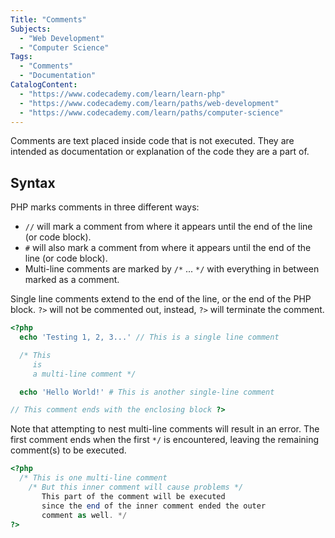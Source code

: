 ```yaml
---
Title: "Comments"
Subjects:
  - "Web Development"
  - "Computer Science"
Tags: 
  - "Comments"
  - "Documentation"
CatalogContent:
  - "https://www.codecademy.com/learn/learn-php"
  - "https://www.codecademy.com/learn/paths/web-development"
  - "https://www.codecademy.com/learn/paths/computer-science"
---
```


Comments are text placed inside code that is not executed. They are intended as documentation or explanation of the code they are a part of.

## Syntax

PHP marks comments in three different ways:

- `//` will mark a comment from where it appears until the end of the line (or code block).
- `#` will also mark a comment from where it appears until the end of the line (or code block).
- Multi-line comments are marked by `/*` ... `*/` with everything in between marked as a comment.

Single line comments extend to the end of the line, or the end of the PHP block. 
`?>` will not be commented out, instead, `?>` will terminate the comment.

```php
<?php
  echo 'Testing 1, 2, 3...' // This is a single line comment

  /* This
     is
     a multi-line comment */

  echo 'Hello World!' # This is another single-line comment

// This comment ends with the enclosing block ?>
```

Note that attempting to nest multi-line comments will result in an error. The first comment ends when the first `*/` is encountered,
leaving the remaining comment(s) to be executed.

```php
<?php
  /* This is one multi-line comment
    /* But this inner comment will cause problems */
       This part of the comment will be executed
       since the end of the inner comment ended the outer
       comment as well. */
?>
```
